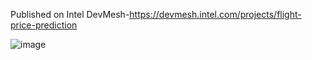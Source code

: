 Published on Intel DevMesh-https://devmesh.intel.com/projects/flight-price-prediction

![image](https://user-images.githubusercontent.com/118604310/226442203-888257dc-fed8-45be-9748-3193c11f2452.png)

